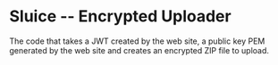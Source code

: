 # Sluice -- Encrypted Uploader

The code that takes a JWT created by the web site, a public key PEM generated by the web site and
creates an encrypted ZIP file to upload.
